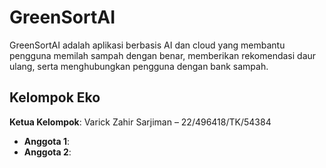 # GreenSortAI
GreenSortAI adalah aplikasi berbasis AI dan cloud yang membantu pengguna memilah sampah dengan benar, memberikan rekomendasi daur ulang, serta menghubungkan pengguna dengan bank sampah.

## Kelompok Eko
**Ketua Kelompok**: Varick Zahir Sarjiman – 22/496418/TK/54384
- **Anggota 1**: 
- **Anggota 2**: 
